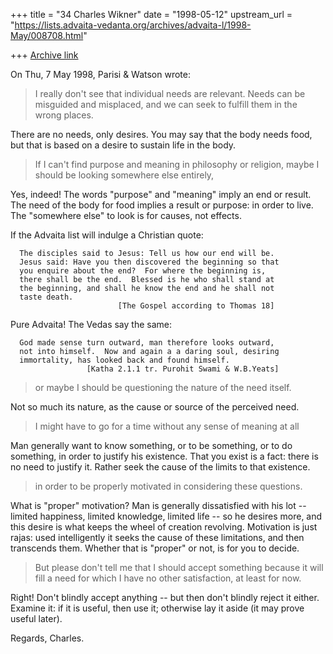+++
title = "34 Charles Wikner"
date = "1998-05-12"
upstream_url = "https://lists.advaita-vedanta.org/archives/advaita-l/1998-May/008708.html"

+++
[Archive link](https://lists.advaita-vedanta.org/archives/advaita-l/1998-May/008708.html)

On Thu, 7 May 1998, Parisi & Watson <niche at AMERITECH.NET> wrote:

> I really don't see that individual needs are relevant. Needs can be
> misguided and misplaced, and we can seek to fulfill them in the wrong
> places.

There are no needs, only desires.  You may say that the body needs
food, but that is based on a desire to sustain life in the body.

> If I can't find purpose and meaning in philosophy or religion,
> maybe I should be looking somewhere else entirely,

Yes, indeed!  The words "purpose" and "meaning" imply an end or result.
The need of the body for food implies a result or purpose: in order to
live.  The "somewhere else" to look is for causes, not effects.

If the Advaita list will indulge a Christian quote:

      The disciples said to Jesus: Tell us how our end will be.
      Jesus said: Have you then discovered the beginning so that
      you enquire about the end?  For where the beginning is,
      there shall be the end.  Blessed is he who shall stand at
      the beginning, and shall he know the end and he shall not
      taste death.
                            [The Gospel according to Thomas 18]

Pure Advaita!  The Vedas say the same:

      God made sense turn outward, man therefore looks outward,
      not into himself.  Now and again a a daring soul, desiring
      immortality, has looked back and found himself.
                     [Katha 2.1.1 tr. Purohit Swami & W.B.Yeats]

> or maybe I should be
> questioning the nature of the need itself.

Not so much its nature, as the cause or source of the perceived need.

> I might have to go for a time
> without any sense of meaning at all

Man generally want to know something, or to be something, or to do
something, in order to justify his existence.  That you exist is a
fact: there is no need to justify it.  Rather seek the cause of the
limits to that existence.

> in order to be properly motivated in
> considering these questions.

What is "proper" motivation?  Man is generally dissatisfied with his
lot -- limited happiness, limited knowledge, limited life -- so he
desires more, and this desire is what keeps the wheel of creation
revolving.  Motivation is just rajas: used intelligently it seeks
the cause of these limitations, and then transcends them.  Whether
that is "proper" or not, is for you to decide.

> But please don't tell me that I should
> accept something because it will fill a need for which I have no other
> satisfaction, at least for now.

Right!  Don't blindly accept anything -- but then don't blindly
reject it either.  Examine it: if it is useful, then use it;
otherwise lay it aside (it may prove useful later).

Regards, Charles.

